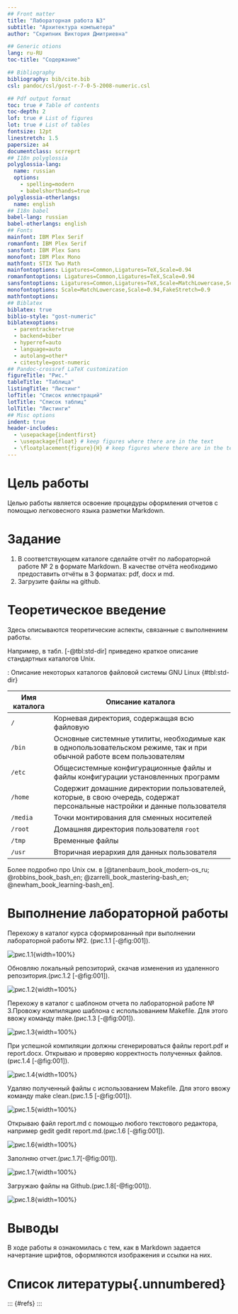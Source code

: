 ```yaml
---
## Front matter
title: "Лабораторная работа №3"
subtitle: "Архитектура компьютера"
author: "Скрипник Виктория Дмитриевна"

## Generic otions
lang: ru-RU
toc-title: "Содержание"

## Bibliography
bibliography: bib/cite.bib
csl: pandoc/csl/gost-r-7-0-5-2008-numeric.csl

## Pdf output format
toc: true # Table of contents
toc-depth: 2
lof: true # List of figures
lot: true # List of tables
fontsize: 12pt
linestretch: 1.5
papersize: a4
documentclass: scrreprt
## I18n polyglossia
polyglossia-lang:
  name: russian
  options:
	- spelling=modern
	- babelshorthands=true
polyglossia-otherlangs:
  name: english
## I18n babel
babel-lang: russian
babel-otherlangs: english
## Fonts
mainfont: IBM Plex Serif
romanfont: IBM Plex Serif
sansfont: IBM Plex Sans
monofont: IBM Plex Mono
mathfont: STIX Two Math
mainfontoptions: Ligatures=Common,Ligatures=TeX,Scale=0.94
romanfontoptions: Ligatures=Common,Ligatures=TeX,Scale=0.94
sansfontoptions: Ligatures=Common,Ligatures=TeX,Scale=MatchLowercase,Scale=0.94
monofontoptions: Scale=MatchLowercase,Scale=0.94,FakeStretch=0.9
mathfontoptions:
## Biblatex
biblatex: true
biblio-style: "gost-numeric"
biblatexoptions:
  - parentracker=true
  - backend=biber
  - hyperref=auto
  - language=auto
  - autolang=other*
  - citestyle=gost-numeric
## Pandoc-crossref LaTeX customization
figureTitle: "Рис."
tableTitle: "Таблица"
listingTitle: "Листинг"
lofTitle: "Список иллюстраций"
lotTitle: "Список таблиц"
lolTitle: "Листинги"
## Misc options
indent: true
header-includes:
  - \usepackage{indentfirst}
  - \usepackage{float} # keep figures where there are in the text
  - \floatplacement{figure}{H} # keep figures where there are in the text
---
```


# Цель работы

Целью работы является освоение процедуры оформления отчетов с помощью легковесного
языка разметки Markdown.

# Задание

1. В соответствующем каталоге сделайте отчёт по лабораторной работе № 2 в формате
Markdown. В качестве отчёта необходимо предоставить отчёты в 3 форматах: pdf, docx
и md.
2. Загрузите файлы на github.

# Теоретическое введение

Здесь описываются теоретические аспекты, связанные с выполнением работы.

Например, в табл. [-@tbl:std-dir] приведено краткое описание стандартных каталогов Unix.

: Описание некоторых каталогов файловой системы GNU Linux {#tbl:std-dir}

| Имя каталога | Описание каталога                                                                                                          |
|--------------|----------------------------------------------------------------------------------------------------------------------------|
| `/`          | Корневая директория, содержащая всю файловую                                                                               |
| `/bin `      | Основные системные утилиты, необходимые как в однопользовательском режиме, так и при обычной работе всем пользователям     |
| `/etc`       | Общесистемные конфигурационные файлы и файлы конфигурации установленных программ                                           |
| `/home`      | Содержит домашние директории пользователей, которые, в свою очередь, содержат персональные настройки и данные пользователя |
| `/media`     | Точки монтирования для сменных носителей                                                                                   |
| `/root`      | Домашняя директория пользователя  `root`                                                                                   |
| `/tmp`       | Временные файлы                                                                                                            |
| `/usr`       | Вторичная иерархия для данных пользователя                                                                                 |

Более подробно про Unix см. в [@tanenbaum_book_modern-os_ru; @robbins_book_bash_en; @zarrelli_book_mastering-bash_en; @newham_book_learning-bash_en].

# Выполнение лабораторной работы

Перехожу в каталог курса сформированный при выполнении лабораторной работы
№2. (рис.1.1 [-@fig:001]).

![рис.1.1](image/1.png){width=100%}

Обновляю локальный репозиторий, скачав изменения из удаленного репозитория.(рис.1.2 [-@fig:001]).

![рис.1.2](image/3.png){width=100%}

Перехожу в каталог с шаблоном отчета по лабораторной работе № 3.Провожу компиляцию шаблона с использованием Makefile. Для этого ввожу команду make.(рис.1.3 [-@fig:001]).

![рис.1.3](image/2.png){width=100%}

При успешной компиляции должны сгенерироваться файлы report.pdf и report.docx.
Открываю и проверяю корректность полученных файлов.(рис.1.4 [-@fig:001]).

![рис.1.4](image/4.png){width=100%}

Удаляю полученный файлы с использованием Makefile. Для этого ввожу команду make clean.(рис.1.5 [-@fig:001]).

![рис.1.5](image/5.png){width=100%}

Открываю файл report.md c помощью любого текстового редактора, например gedit gedit report.md.(рис.1.6 [-@fig:001]).

![рис.1.6](image/6.png){width=100%}

Заполняю отчет.(рис.1.7[-@fig:001]).

![рис.1.7](image/7.png){width=100%}

Загружаю файлы на Github.(рис.1.8[-@fig:001]).

![рис.1.8](image/8.png){width=100%}




# Выводы

В ходе работы я ознакомилась с тем, как в Markdown задается начертание шрифтов, оформляются изображения и ссылки на них.

# Список литературы{.unnumbered}

::: {#refs}
:::
